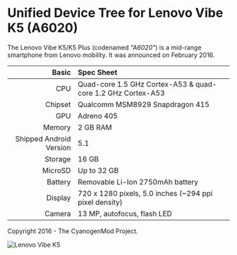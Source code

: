 Unified Device Tree for Lenovo Vibe K5 (A6020)
==============================================

The Lenovo Vibe K5/K5 Plus (codenamed _"A6020"_) is a mid-range smartphone from Lenovo mobility.
It was announced on February 2016.

Basic   | Spec Sheet
-------:|:-------------------------
CPU     | Quad-core 1.5 GHz Cortex-A53 & quad-core 1.2 GHz Cortex-A53
Chipset | Qualcomm MSM8929 Snapdragon 415
GPU     | Adreno 405
Memory  | 2 GB RAM
Shipped Android Version | 5.1
Storage | 16 GB
MicroSD | Up to 32 GB
Battery | Removable Li-Ion 2750mAh battery
Display | 720 x 1280 pixels, 5.0 inches (~294 ppi pixel density)
Camera  | 13 MP, autofocus, flash LED

Copyright 2016 - The CyanogenMod Project.

![Lenovo Vibe K5](http://cdn2.gsmarena.com/vv/bigpic/lenovo-k5.jpg "Lenovo Vibe K5")
